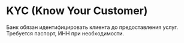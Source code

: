 # KYC (Know Your Customer)
Банк обязан идентифицировать клиента до предоставления услуг. Требуется паспорт, ИНН при необходимости.
